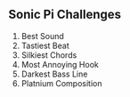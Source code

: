 Sonic Pi Challenges
-------------------

1. Best Sound
2. Tastiest Beat
3. Silkiest Chords
4. Most Annoying Hook
5. Darkest Bass Line
6. Platnium Composition
